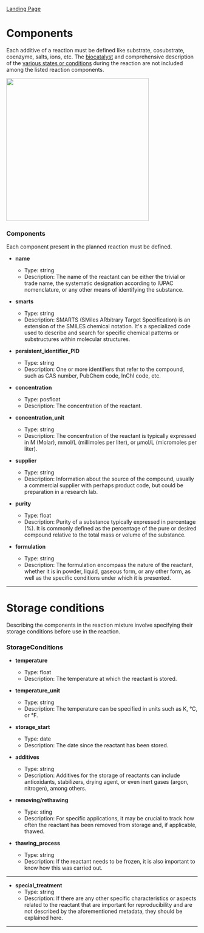 [Landing Page](/Readme.md)

# Components

Each additive of a reaction must be defined like substrate, cosubstrate, coenzyme, salts, ions, etc. The [biocatalyst](https://github.com/StephanM87/Strenda-biocatalysis/blob/main/ModelExamples/Biocatalyst/Readme.md) and comprehensive description of the [various states or conditions](https://github.com/StephanM87/Strenda-biocatalysis/tree/main/ModelExamples/Reaction_conditions) during the reaction are not included among the listed reaction components.

<img src="https://github.com/StephanM87/Strenda-biocatalysis/assets/106530250/516ebcfd-5610-4660-8a0c-8cb3d1405c9b" width="375" >


### Components

Each component present in the planned reaction must be defined.

- __name__
  - Type: string
  - Description: The name of the reactant can be either the trivial or trade name, the systematic designation according to IUPAC nomenclature, or any other means of identifying the substance.

- __smarts__
  - Type: string
  - Description: SMARTS (SMiles ARbitrary Target Specification) is an extension of the SMILES chemical notation. It's a specialized code used to describe and search for specific chemical patterns or substructures within     molecular structures.

- __persistent_identifier_PID__
  - Type: string
  - Description: One or more identifiers that refer to the compound, such as CAS number, PubChem code, InChI code, etc.

- __concentration__
  - Type: posfloat
  - Description: The concentration of the reactant.

- __concentration_unit__
  - Type: string
  - Description: The concentration of the reactant is typically expressed in M (Molar), mmol/L (millimoles per liter), or µmol/L (micromoles per liter).

- __supplier__
  - Type: string
  - Description: Information about the source of the compound, usually a commercial supplier with perhaps product code, but could be preparation in a research lab.

- __purity__
  - Type: float
  - Description: Purity of a substance typically expressed in percentage (%). It is commonly defined as the percentage of the pure or desired compound relative to the total mass or volume of the substance.

- __formulation__
  - Type: string
  - Description: The formulation encompass the nature of the reactant, whether it is in powder, liquid, gaseous form, or any other form, as well as the specific conditions under which it is presented.

<hr>

# Storage conditions

Describing the components in the reaction mixture involve specifying their storage conditions before use in the reaction.

### StorageConditions

- __temperature__
  - Type: float
  - Description: The temperature at which the reactant is stored.
 
- __temperature_unit__
  - Type: string
  - Description: The temperature can be specified in units such as K, °C, or °F.

- __storage_start__
  - Type: date
  - Description: The date since the reactant has been stored.

- __additives__
  - Type: string
  - Description: Additives for the storage of reactants can include antioxidants, stabilizers, drying agent, or even inert gases (argon, nitrogen), among others.

- __removing/rethawing__
  - Type: sting
  - Description: For specific applications, it may be crucial to track how often the reactant has been removed from storage and, if applicable, thawed.

- __thawing_process__
  - Type: string
  - Description: If the reactant needs to be frozen, it is also important to know how this was carried out.

<hr>
 
- __special_treatment__
  - Type: string
  - Description: If there are any other specific characteristics or aspects related to the reactant that are important for reproducibility and are not described by the aforementioned metadata, they should be explained       here.

 <hr>
